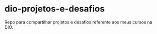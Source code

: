 # dio-projetos-e-desafios
Repo para compartilhar projetos e desafios referente aos meus cursos na DIO.
